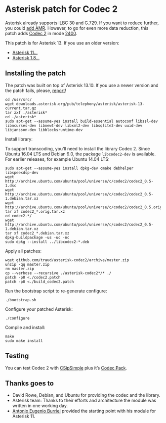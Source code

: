 # Asterisk patch for Codec 2

Asterisk already supports iLBC 30 and G.729. If you want to reduce further, you could [add AMR](http://github.com/traud/asterisk-amr). However, to go for even more data reduction, this patch adds [Codec 2](http://www.rowetel.com/codec2.html) in mode [2400](http://lists.digium.com/pipermail/asterisk-dev/2015-December/075209.html).

This patch is for Asterisk 13. If you use an older version:

* [Asterisk 11…](http://svn.code.sf.net/p/freetel/code/codec2/branches/0.5/asterisk-11/)
* [Asterisk 1.8…](http://svn.code.sf.net/p/freetel/code/codec2/branches/0.5/asterisk/)

## Installing the patch

The patch was built on top of Asterisk 13.10. If you use a newer version and the patch fails, please, [report](http://help.github.com/articles/creating-an-issue/)!

    cd /usr/src/
    wget downloads.asterisk.org/pub/telephony/asterisk/asterisk-13-current.tar.gz
    tar zxf ./asterisk*
    cd ./asterisk*
    sudo apt-get --assume-yes install build-essential autoconf libssl-dev libncurses-dev libnewt-dev libxml2-dev libsqlite3-dev uuid-dev libjansson-dev libblocksruntime-dev

Install library:

To support transcoding, you’ll need to install the library Codec 2. Since Ubuntu 16.04 LTS and Debian 9.0, the package `libcodec2-dev` is available. For earlier releases, for example Ubuntu 14.04 LTS:

    sudo apt-get --assume-yes install dpkg-dev cmake debhelper libspeexdsp-dev
    wget http://archive.ubuntu.com/ubuntu/pool/universe/c/codec2/codec2_0.5-1.dsc
    wget http://archive.ubuntu.com/ubuntu/pool/universe/c/codec2/codec2_0.5-1.debian.tar.xz
    wget http://archive.ubuntu.com/ubuntu/pool/universe/c/codec2/codec2_0.5.orig.tar.xz
    tar xf codec2_*.orig.tar.xz 
    cd codec2-*/
    wget http://archive.ubuntu.com/ubuntu/pool/universe/c/codec2/codec2_0.5-1.debian.tar.xz
    tar xf codec2_*.debian.tar.xz
    dpkg-buildpackage -us -uc -nc
    sudo dpkg --install ../libcodec2-*.deb

Apply all patches:

    wget github.com/traud/asterisk-codec2/archive/master.zip
    unzip -qq master.zip
    rm master.zip
    cp --verbose --recursive ./asterisk-codec2*/* ./
    patch -p0 <./codec2.patch
    patch -p0 <./build_codec2.patch

Run the bootstrap script to re-generate configure:

    ./bootstrap.sh

Configure your patched Asterisk:

    ./configure

Compile and install:

    make
    sudo make install

## Testing
You can test Codec 2 with [CSipSimple](http://play.google.com/store/apps/details?id=com.csipsimple) plus it’s [Codec Pack](http://play.google.com/store/apps/details?id=com.csipsimple.plugins.codecs.pack1).

## Thanks goes to
* David Rowe, Debian, and Ubuntu for providing the codec and the library.
* Asterisk team: Thanks to their efforts and architecture the module was written in one working day.
* [Antonio Eugenio Burriel](http://github.com/aeburriel/codec2/tree/master/asterisk-11) provided the starting point with his module for Asterisk 11.